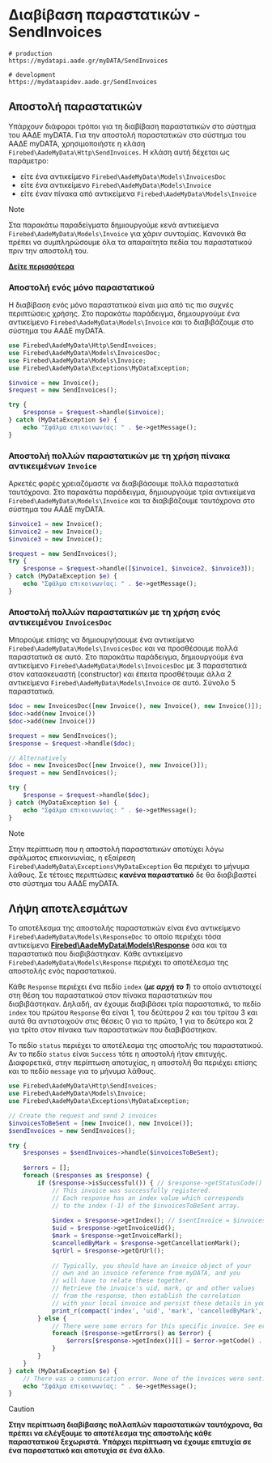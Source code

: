 # Διαβίβαση παραστατικών - SendInvoices

```shell
# production
https://mydatapi.aade.gr/myDATA/SendInvoices

# development
https://mydataapidev.aade.gr/SendInvoices
```

## Αποστολή παραστατικών

Υπάρχουν διάφοροι τρόποι για τη διαβίβαση παραστατικών στο σύστημα του ΑΑΔΕ myDATA.
Για την αποστολή παραστατικών στο σύστημα του ΑΑΔΕ myDATA, χρησιμοποιήστε η κλάση `Firebed\AadeMyData\Http\SendInvoices`.
Η κλάση αυτή δέχεται ως παράμετρο:

- είτε ένα αντικείμενο `Firebed\AadeMyData\Models\InvoicesDoc`
- είτε ένα αντικείμενο `Firebed\AadeMyData\Models\Invoice`
- είτε έναν πίνακα από αντικείμενα `Firebed\AadeMyData\Models\Invoice`

> [!NOTE]
> Στα παρακάτω παραδείγματα δημιουργούμε κενά αντικείμενα `Firebed\AadeMyData\Models\Invoice` για χάριν συντομίας. Κανονικά θα πρέπει να
> συμπληρώσουμε όλα τα απαραίτητα πεδία του παραστατικού πριν την αποστολή του.
>
> [**Δείτε περισσότερα**](../invoices/examples)

### Αποστολή ενός μόνο παραστατικού

Η διαβίβαση ενός μόνο παραστατικού είναι μια από τις πιο συχνές περιπτώσεις χρήσης. Στο παρακάτω παράδειγμα, δημιουργούμε ένα αντικείμενο `Firebed\AadeMyData\Models\Invoice` και το διαβιβάζουμε στο σύστημα του ΑΑΔΕ myDATA.

```php
use Firebed\AadeMyData\Http\SendInvoices;
use Firebed\AadeMyData\Models\InvoicesDoc;
use Firebed\AadeMyData\Models\Invoice;
use Firebed\AadeMyData\Exceptions\MyDataException;

$invoice = new Invoice();
$request = new SendInvoices();

try {
    $response = $request->handle($invoice);
} catch (MyDataException $e) {
    echo "Σφάλμα επικοινωνίας: " . $e->getMessage();
}
```

### Αποστολή πολλών παραστατικών με τη χρήση πίνακα αντικειμένων `Invoice`

Αρκετές φορές χρειαζόμαστε να διαβιβάσουμε πολλά παραστατικά ταυτόχρονα. Στο παρακάτω παράδειγμα,
δημιουργούμε τρία αντικείμενα `Firebed\AadeMyData\Models\Invoice` και τα διαβιβάζουμε ταυτόχρονα στο σύστημα του ΑΑΔΕ myDATA.

```php
$invoice1 = new Invoice();
$invoice2 = new Invoice();
$invoice3 = new Invoice();

$request = new SendInvoices();    
try {
    $response = $request->handle([$invoice1, $invoice2, $invoice3]);
} catch (MyDataException $e) {
    echo "Σφάλμα επικοινωνίας: " . $e->getMessage();
}
```

### Αποστολή πολλών παραστατικών με τη χρήση ενός αντικειμένου `InvoicesDoc`

Μπορούμε επίσης να δημιουργήσουμε ένα αντικείμενο `Firebed\AadeMyData\Models\InvoicesDoc` και να προσθέσουμε πολλά παραστατικά σε αυτό.
Στο παρακάτω παράδειγμα, δημιουργούμε ένα αντικείμενο `Firebed\AadeMyData\Models\InvoicesDoc` με 3 παραστατικά στον κατασκευαστή (constructor)
και έπειτα προσθέτουμε άλλα 2 αντικείμενα `Firebed\AadeMyData\Models\Invoice` σε αυτό. Σύνολο 5 παραστατικά.

```php
$doc = new InvoicesDoc([new Invoice(), new Invoice(), new Invoice()]);
$doc->add(new Invoice())
$doc->add(new Invoice())

$request = new SendInvoices();
$response = $request->handle($doc);

// Alternatively
$doc = new InvoicesDoc([new Invoice(), new Invoice()]);
$request = new SendInvoices();

try {
    $response = $request->handle($doc);
} catch (MyDataException $e) {
    echo "Σφάλμα επικοινωνίας: " . $e->getMessage();
}
```

> [!NOTE]
> Στην περίπτωση που η αποστολή παραστατικών αποτύχει λόγω σφάλματος επικοινωνίας,
> η εξαίρεση `Firebed\AadeMyData\Exceptions\MyDataException` θα περιέχει το μήνυμα λάθους.
> Σε τέτοιες περιπτώσεις **κανένα παραστατικό** δε θα διαβιβαστεί στο σύστημα του ΑΑΔΕ myDATA.

## Λήψη αποτελεσμάτων

Το αποτέλεσμα της αποστολής παραστατικών είναι ένα αντικείμενο `Firebed\AadeMyData\Models\ResponseDoc` το οποίο περιέχει τόσα αντικείμενα
[**Firebed\AadeMyData\Models\Response**](../types/response-type) όσα και τα παραστατικά που διαβιβάστηκαν. Κάθε αντικείμενο `Firebed\AadeMyData\Models\Response` περιέχει το αποτέλεσμα της αποστολής ενός παραστατικού.

Κάθε `Response` περιέχει ένα πεδίο `index` (***με αρχή το 1***) το οποίο αντιστοιχεί στη θέση του παραστατικού στον πίνακα παραστατικών που διαβιβάστηκαν.
Δηλαδή, αν έχουμε διαβιβάσει τρία παραστατικά, το πεδίο `index` του πρώτου `Response` θα είναι 1, του δεύτερου 2 και του τρίτου 3 και αυτά θα
αντιστοιχούν στις θέσεις 0 για το πρώτο, 1 για το δεύτερο και 2 για τρίτο στον πίνακα των παραστατικών που διαβιβάστηκαν.

Το πεδίο `status` περιέχει το αποτέλεσμα της αποστολής του παραστατικού. Αν το πεδίο `status` είναι `Success` τότε η αποστολή ήταν επιτυχής.
Διαφορετικά, στην περίπτωση αποτυχίας, η αποστολή θα περιέχει επίσης και το πεδίο `message` για το μήνυμα λάθους.

```php
use Firebed\AadeMyData\Http\SendInvoices;
use Firebed\AadeMyData\Models\Invoice;
use Firebed\AadeMyData\Exceptions\MyDataException;

// Create the request and send 2 invoices
$invoicesToBeSent = [new Invoice(), new Invoice()];
$sendInvoices = new SendInvoices();

try {
    $responses = $sendInvoices->handle($invoicesToBeSent);
    
    $errors = [];
    foreach ($responses as $response) {
        if ($response->isSuccessful()) { // $response->getStatusCode() === 'Success';   
            // This invoice was successfully registered.     
            // Each response has an index value which corresponds
            // to the index (-1) of the $invoicesToBeSent array.
            
            $index = $response->getIndex(); // $sentInvoice = $invoicesToBeSent[$index - 1];
            $uid = $response->getInvoiceUid();
            $mark = $response->getInvoiceMark();
            $cancelledByMark = $response->getCancellationMark();
            $qrUrl = $response->getQrUrl();
    
            // Typically, you should have an invoice object of your
            // own and an invoice reference from myDATA, and you
            // will have to relate these together. 
            // Retrieve the invoice's uid, mark, qr and other values
            // from the response, then establish the correlation
            // with your local invoice and persist these details in your database.
            print_r(compact('index', 'uid', 'mark', 'cancelledByMark', 'qrUrl'));
        } else {
            // There were some errors for this specific invoice. See errors for details.
            foreach ($response->getErrors() as $error) {
                $errors[$response->getIndex()][] = $error->getCode() . ': ' . $error->getMessage();
            }
        }
    }
} catch (MyDataException $e) {
    // There was a communication error. None of the invoices were sent.
    echo "Σφάλμα επικοινωνίας: " . $e->getMessage();
}
```

> [!CAUTION]
> **Στην περίπτωση διαβίβασης πολλαπλών παραστατικών ταυτόχρονα, θα πρέπει να ελέγξουμε το αποτέλεσμα της αποστολής κάθε παραστατικού ξεχωριστά.
> Υπάρχει περίπτωση να έχουμε επιτυχία σε ένα παραστατικό και αποτυχία σε ένα άλλο.**